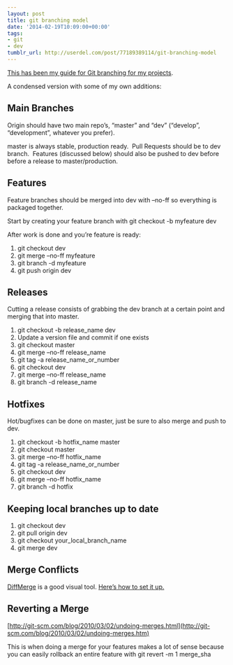 ```yaml
---
layout: post
title: git branching model
date: '2014-02-19T10:09:00+00:00'
tags:
- git
- dev
tumblr_url: http://userdel.com/post/77189389114/git-branching-model
---
```

[This has been my guide for Git branching for my projects](http://nvie.com/posts/a-successful-git-branching-model/).

A condensed version with some of my own additions:

## Main Branches
Origin should have two main repo’s, “master” and “dev” (“develop”, “development”, whatever you prefer).

master is always stable, production ready.  Pull Requests should be to dev branch.  Features (discussed below) should also be pushed to dev before before a release to master/production.

## Features
Feature branches should be merged into dev with –no-ff so everything is packaged together.

Start by creating your feature branch with git checkout -b myfeature dev

After work is done and you’re feature is ready:
1. git checkout dev
1. git merge –no-ff myfeature
1. git branch -d myfeature
1. git push origin dev

## Releases
Cutting a release consists of grabbing the dev branch at a certain point and merging that into master.
1. git checkout -b release_name dev
1. Update a version file and commit if one exists
1. git checkout master
1. git merge –no-ff release_name
1. git tag -a release_name_or_number
1. git checkout dev
1. git merge –no-ff release_name
1. git branch -d release_name

## Hotfixes
Hot/bugfixes can be done on master, just be sure to also merge and push to dev.
1. git checkout -b hotfix_name master
1. git checkout master
1. git merge –no-ff hotfix_name
1. git tag -a release_name_or_number
1. git checkout dev
1. git merge –no-ff hotfix_name
1. git branch -d hotfix

## Keeping local branches up to date

1. git checkout dev
1. git pull origin dev
1. git checkout your_local_branch_name
1. git merge dev

## Merge Conflicts
[DiffMerge](http://www.sourcegear.com/diffmerge/) is a good visual tool. [Here’s how to set it up.](http://twobitlabs.com/2011/08/install-diffmerge-git-mac-os-x/)

## Reverting a Merge
[http://git-scm.com/blog/2010/03/02/undoing-merges.html](http://git-scm.com/blog/2010/03/02/undoing-merges.htm)

This is when doing a merge for your features makes a lot of sense because you can easily rollback an entire feature with git revert -m 1 merge_sha
